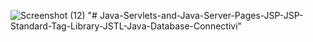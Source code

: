 ![Screenshot (12)](https://user-images.githubusercontent.com/53249044/111622442-34673c80-880f-11eb-88de-925c69761ce1.png)
"# Java-Servlets-and-Java-Server-Pages-JSP-JSP-Standard-Tag-Library-JSTL-Java-Database-Connectivi" 
